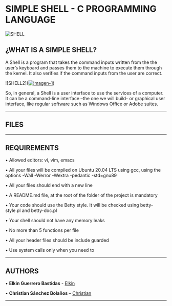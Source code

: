 # SIMPLE SHELL - C PROGRAMMING LANGUAGE 

![SHELL](https://media.giphy.com/media/26tn33aiTi1jkl6H6/giphy.gif)

## ¿WHAT IS A SIMPLE SHELL?

A Shell is a program that takes the command inputs written from the the user’s keyboard and passes them to the machine to execute them through the kernel. It also verifies if the command inputs from the user are correct.

![SHELL2](<a href="https://ibb.co/dKc0QYM"><img src="https://i.ibb.co/zf5hSvx/imagen-1.jpg" alt="imagen-1" border="0"></a>)

So, in general, a Shell is a user interface to use the services of a computer. It can be a command-line interface –the one we will build- or graphical user interface, like regular software such as Windows Office or Adobe suites.

---

## FILES



---

## REQUIREMENTS

• Allowed editors: vi, vim, emacs

• All your files will be compiled on Ubuntu 20.04 LTS using gcc, using the options -Wall -Werror -Wextra -pedantic -std=gnu89

• All your files should end with a new line

• A README.md file, at the root of the folder of the project is mandatory

• Your code should use the Betty style. It will be checked using betty-style.pl and betty-doc.pl

• Your shell should not have any memory leaks

• No more than 5 functions per file

• All your header files should be include guarded

• Use system calls only when you need to

---

## AUTHORS

• **Elkin Guerrero Bastidas** - [Elkin](https://github.com/elkinguerrero007)

• **Christian Sánchez Bolaños** – [Christian](https://github.com/cristaker)

---




